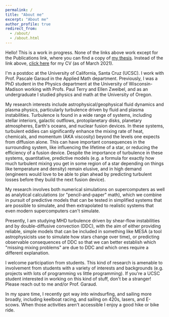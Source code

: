 ```yaml
---
permalink: /
title: "About me"
excerpt: "About me"
author_profile: true
redirect_from: 
  - /about/
  - /about.html
---
```


Hello! This is a work in progress. None of the links above work except for the Publications link, where you can find a copy of [my thesis](http://afraser3.github.io/files/Fraser_thesis.pdf). Instead of the link above, [click here](http://afraser3.github.io/files/Fraser_CV.pdf) for my CV (as of March 2021).

I'm a postdoc at the University of California, Santa Cruz (UCSC). I work with Prof. Pascale Garaud in the Applied Math department. Previously, I was a PhD student in the Physics department at the University of Wisconsin-Madison working with Profs. Paul Terry and Ellen Zweibel, and as an undergraduate I studied physics and math at the University of Oregon.

My research interests include astrophysical/geophysical fluid dynamics and plasma physics, particularly turbulence driven by fluid and plasma instabilities. Turbulence is found in a wide range of systems, including stellar interiors, galactic outflows, protoplanetary disks, planetary atmospheres, Earth's oceans, and nuclear fusion devices. In these systems, turbulent eddies can significantly enhance the mixing rate of heat, chemicals, and momentum (AKA viscosity) beyond the levels one expects from diffusion alone. This can have important consequences in the surrounding system, like influencing the lifetime of a star, or reducing the efficiency of a fusion device. Despite the importance of turbulence in these systems, quantitative, predictive models (e.g. a formula for exactly how much turbulent mixing you get in some region of a star depending on things like temperature and density) remain elusive, and in high demand (engineers would love to be able to plan ahead by predicting turbulent losses before they build the next fusion device). 

My research involves both numerical simulations on supercomputers as well as analytical calculations (or "pencil-and-paper" math), which we combine in pursuit of predictive models that can be tested in simplified systems that are possible to simulate, and then extrapolated to realistic systems that even modern supercomputers can't simulate.

Presently, I am studying MHD turbulence driven by shear-flow instabilities and by double-diffusive convection (DDC), with the aim of either providing reliable, simple models that can be included in something like MESA (a tool astrophysicists use to simulate how stars change over time), or predicting observable consequences of DDC so that we can better establish which "missing mixing problems" are due to DDC and which ones require a different explanation.

I welcome participation from students. This kind of research is amenable to involvement from students with a variety of interests and backgrounds (e.g. projects with lots of programming vs little programming). If you're a UCSC student interested in working on this kind of stuff, don't be a stranger! Please reach out to me and/or Prof. Garaud.

In my spare time, I recently got way into windsurfing, and sailing more broadly, including keelboat racing, and sailing on 420s, lasers, and E-scows. When those activities aren't accessible I enjoy a good hike or bike ride.
